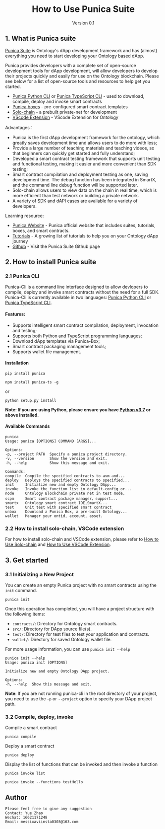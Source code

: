 <h1 align="center">How to Use Punica Suite</h1>
<p align="center" class="version">Version 0.1</p>

## 1. What is Punica suite  

[Punica Suite](https://punica.ont.io) is Ontology's dApp development framework and has (almost) everything you need to start developing your Ontology based dApp.

Punica provides developers with a complete set of open-source development tools for dApp development, will allow developers to develop their projects quickly and easily for use on the Ontology blockchain.  Please see below for a list of open-source tools and resources to help get you started.

* [Punica Python CLI](https://github.com/punicasuite/punica-python) or [Punica TypeScript CLI](https://github.com/punicasuite/punica-ts) - used to download, compile, deploy and invoke smart contracts
* [Punica boxes](http://punica.ont.io/boxes/) - pre-configured smart contract templates
* [Solo-chain](https://github.com/punicasuite/solo-chain/releases) - a prebuilt private-net for development 
* [VScode Extension](https://github.com/punicasuite/vscode-ext-ontology) - VScode Extension for Ontology

Advantages：
* Punica is the first dApp development framework for the ontology, which greatly saves development time and allows users to do more with less;
* Provide a large number of teaching materials and teaching videos, so that beginners can quickly get started and fully understand;
* Developed a smart contract testing framework that supports unit testing and functional testing, making it easier and more convenient than SDK testing;
* Smart contract compilation and deployment testing as one, saving development time. The debug function has been integrated in SmartX, and the command line debug function will be supported later.
* Solo-chain allows users to view data on the chain in real time, which is more efficient than test network or building a private network.
* A variety of SDK and dAPI cases are available for a variety of developers.

Learning resource:
* [Punica Website](http://punica.ont.io) - Punica official website that includes suites, tutorials, boxes, and smart contracts. 
* [Tutorials](http://punica.ont.io/tutorials/) - A growing list of tutorials to help you on your Ontology dApp journey
* [Github](https://github.com/punicasuite) - Visit the Punica Suite Github page

## 2. How to install Punica suite

### 2.1 Punica CLI

Punica-Cli is a command line interface designed to allow devlopers to compile, deploy and invoke smart contracts without the need for a full SDK. Punica-Cli is currently available in two languages: [Punica Python CLI](https://github.com/punicasuite/punica-python) or [Punica TypeScript CLI](https://github.com/punicasuite/punica-ts).

#### Features:
* Supports intelligent smart contract compilation, deployment, invocation and testing;
* Supports both Python and TypeScript programming languages;
* Download dApp templates via Punica-Box;
* Smart contract packaging management tools;
* Supports wallet file management.

#### Installation

```shell
pip install punica
```
```
npm install punica-ts -g
```

or 

```shell
python setup.py install
```
**Note: If you are using Python, please ensure you have [Python v3.7](https://www.python.org/downloads/release/python-370/) or above installed.**

#### Available Commands

```shell
punica
Usage: punica [OPTIONS] COMMAND [ARGS]...

Options:
-p, --project PATH  Specify a punica project directory.
-v, --version       Show the version and exit.
-h, --help          Show this message and exit.

Commands:
compile  Compile the specified contracts to avm and...
deploy   Deploys the specified contracts to specified...
init     Initialize new and empty Ontology DApp...
invoke   Invoke the function list in default-config or...
node     Ontology Blockchain private net in test mode.
scpm     Smart contract package manager，support...
smartx   Ontology smart contract IDE,SmartX...
test     Unit test with specified smart contract
unbox    Download a Punica Box, a pre-built Ontology...
wallet   Manager your ontid, account, asset.
```

### 2.2 How to install solo-chain, VSCode extension

For how to install solo-chain and VSCode extension, please refer to [How to Use Solo-chain](https://github.com/punicasuite/tutorials/blob/master/toolkits-docs/course02-How%20to%20Use%20Solo-chain.md) and [How to Use VSCode Extension](https://github.com/punicasuite/tutorials/blob/master/toolkits-docs/course07-How%20to%20Use%20VScode%20Extension.md).

## 3. Get started

### 3.1 Initializing a New Project

You can create an empty Punica project with no smart contracts using the `init` command.

```shell
punica init
```

Once this operation has completed, you will have a project structure with the following items:

- `contracts/`: Directory for Ontology smart contracts.
- `src/`: Directory for DApp source file(s).
- `test/`: Directory for test files to test your application and contracts.
- `wallet/`: Directory for saved Ontology wallet file.

For more usage information, you can use `punica init --help`
```shell
punica init --help
Usage: punica init [OPTIONS]

Initialize new and empty Ontology DApp project.

Options:
-h, --help  Show this message and exit.
```

**Note**: If you are not running punica-cli in the root directory of your project, you need to use the `-p` or `--project` option to specify your DApp project path.

### 3.2 Compile, deploy, invoke

Compile a smart contract
```
punica compile
```

Deploy a smart contract
```
punica deploy
```

Display the list of functions that can be invoked and then invoke a function
```
punica invoke list

punica invoke --functions testHello
```

## Author
```
Please feel free to give any suggestion
Contact: Yue Zhao 
Wechat: 16621171248
Email: messixaviinsta0303@163.com
```
